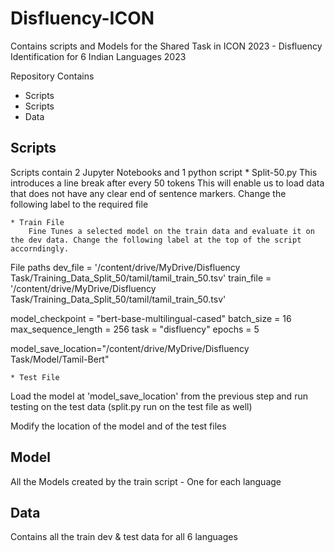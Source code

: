# Disfluency-ICON

Contains scripts and Models for the Shared Task in ICON 2023 - Disfluency Identification for 6 Indian Languages 2023


Repository Contains 

* Scripts
* Scripts
* Data

## Scripts
Scripts contain 2 Jupyter Notebooks and 1 python script
	* Split-50.py 
		This introduces a line break after every 50 tokens
This will enable us to load data that does not have any clear end of sentence markers.
	Change the following label to the required file

	* Train File
		Fine Tunes a selected model on the train data and evaluate it on the dev data. Change the following label at the top of the script accorndingly.
		
File paths
dev_file = '/content/drive/MyDrive/Disfluency Task/Training_Data_Split_50/tamil/tamil_train_50.tsv'
train_file = '/content/drive/MyDrive/Disfluency Task/Training_Data_Split_50/tamil/tamil_train_50.tsv'


model_checkpoint = "bert-base-multilingual-cased"
batch_size = 16
max_sequence_length = 256
task = "disfluency"
epochs = 5

model_save_location="/content/drive/MyDrive/Disfluency Task/Model/Tamil-Bert"

	* Test File

Load the model at 'model_save_location' from the previous step and run testing on the test data (split.py run on the test file as well)
	
Modify the location of the model and of the test files 

## Model
All the Models created by the train script - One for each language

## Data
Contains all the train dev & test data for all 6 languages

